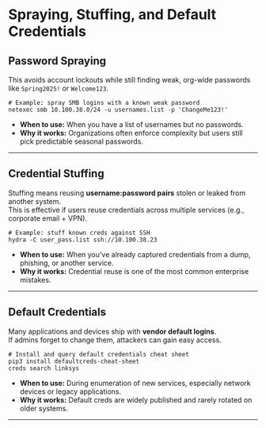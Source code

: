 # Spraying, Stuffing, and Default Credentials

## Password Spraying

This avoids account lockouts while still finding weak, org-wide passwords like `Spring2025!` or `Welcome123`.  

```shell-session
# Example: spray SMB logins with a known weak password
netexec smb 10.100.38.0/24 -u usernames.list -p 'ChangeMe123!'
```

- **When to use:** When you have a list of usernames but no passwords.  
- **Why it works:** Organizations often enforce complexity but users still pick predictable seasonal passwords.  

---

## Credential Stuffing

Stuffing means reusing **username:password pairs** stolen or leaked from another system.  
This is effective if users reuse credentials across multiple services (e.g., corporate email + VPN).  

```shell-session
# Example: stuff known creds against SSH
hydra -C user_pass.list ssh://10.100.38.23
```

- **When to use:** When you’ve already captured credentials from a dump, phishing, or another service.  
- **Why it works:** Credential reuse is one of the most common enterprise mistakes.  

---

## Default Credentials

Many applications and devices ship with **vendor default logins**.  
If admins forget to change them, attackers can gain easy access.  

```shell-session
# Install and query default credentials cheat sheet
pip3 install defaultcreds-cheat-sheet
creds search linksys
```

- **When to use:** During enumeration of new services, especially network devices or legacy applications.  
- **Why it works:** Default creds are widely published and rarely rotated on older systems.  

---